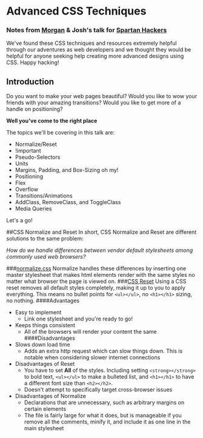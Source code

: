 Advanced CSS Techniques
=====================

### Notes from [Morgan](https://github.com/memuyskens) & Josh's talk for [Spartan Hackers](http://spartanhackers.com/)
We've found these CSS techniques and resources extremely helpful through our adventures as web developers and we thought they would be helpful for anyone seeking help creating more advanced designs using CSS. Happy hacking!
## Introduction
Do you want to make your web pages beautiful? Would you like to wow your friends with your amazing transitions? Would you like to get more of a handle on positioning?

**Well you've come to the right place**

The topics we'll be covering in this talk are:
* Normalize/Reset
* !important
* Pseudo-Selectors
* Units
* Margins, Padding, and Box-Sizing oh my!
* Positioning
* Flex
* Overflow
* Transitions/Animations
* AddClass, RemoveClass, and ToggleClass
* Media Queries

Let's a go!

##CSS Normalize and Reset
In short, CSS Normalize and Reset are different solutions to the same problem:

*How do we handle differences between vendor default stylesheets among commonly used web browsers?*

###[normalize.css](https://necolas.github.io/normalize.css/)
Normalize handles these differences by inserting one master stylesheet that makes html elements render with the same styles no matter what browser the page is viewed on. 
###[CSS Reset](http://cssreset.com/scripts/eric-meyer-reset-css/)
Using a CSS reset removes all default styles completely, making it up to you to apply everything. This means no bullet points for `<ul></ul>`, no `<h1></h1>` sizing, no nothing.
####Advantages
* Easy to implement
	* Link one stylesheet and you're ready to go!
* Keeps things consistent
	* All of the browsers will render your content the same
####Disadvantages
* Slows down load time
	* Adds an extra http request which can slow things down. This is notable when considering slower internet connections
* Disadvantages of Reset
	* You have to set **All** of the styles. Including setting `<strong></strong>` to bold text, `<ul></ul>` to make a bulleted list, and `<h1></h1>` to have a different font size than `<h2></h2>`.
	* Doesn't attempt to specifically target cross-browser issues
* Disadvantages of Normalize
	* Declarations that are unnecessary, such as arbitrary margins on certain elements
	* The file is fairly large for what it does, but is manageable if you remove all the comments, minify it, and include it as one line in the main stylesheet